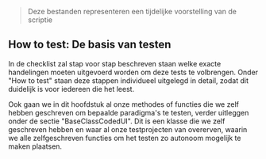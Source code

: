 >Deze bestanden representeren een tijdelijke voorstelling van de scriptie 
## How to test: De basis van testen

In de checklist zal stap voor stap beschreven staan welke exacte handelingen moeten uitgevoerd worden om deze tests te volbrengen. Onder "How to test" staan deze stappen individueel uitgelegd in detail, zodat dit duidelijk is voor iedereen die het leest. 

Ook gaan we in dit hoofdstuk al onze methodes of functies die we zelf hebben geschreven om bepaalde paradigma's te testen, verder uitleggen onder de sectie "BaseClassCodedUI". Dit is een klasse die we zelf geschreven hebben en waar al onze testprojecten van overerven, waarin we alle zelfgeschreven functies om het testen zo autonoom mogelijk te maken plaatsen. 

<!-- vul hier nog verder aan -->